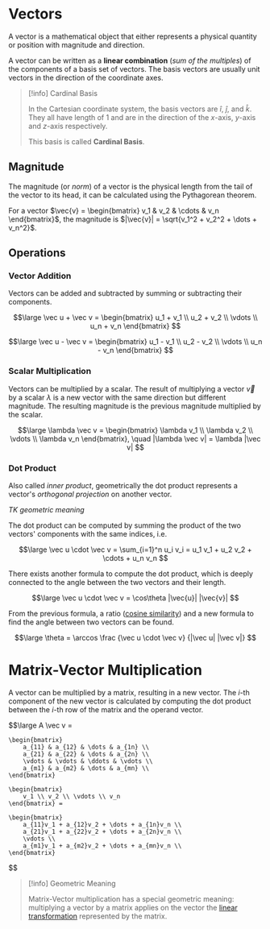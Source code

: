 # Vectors

A vector is a mathematical object that either represents a physical quantity or position with magnitude and direction.

A vector can be written as a **linear combination** (*sum of the multiples*) of the components of a basis set of vectors. The basis vectors are usually unit vectors in the direction of the coordinate axes.

> [!info] Cardinal Basis
> 
> In the Cartesian coordinate system, the basis vectors are $\hat{i}$, $\hat{j}$, and $\hat{k}$. They all have length of 1 and are in the direction of the $x$-axis, $y$-axis and $z$-axis respectively.
> 
> This basis is called **Cardinal Basis**.

## Magnitude

The magnitude (or *norm*) of a vector is the physical length from the tail of the vector to its head, it can be calculated using the Pythagorean theorem.

For a vector
$\vec{v} = \begin{bmatrix} v_1 & v_2 & \cdots & v_n \end{bmatrix}$, the magnitude is $|\vec{v}| = \sqrt{v_1^2 + v_2^2 + \dots + v_n^2}$.

## Operations

### Vector Addition

Vectors can be added and subtracted by summing or subtracting their components. 

$$\large
	\vec u + \vec v =
	\begin{bmatrix}
		u_1 + v_1 \\ u_2 + v_2 \\ \vdots \\ u_n + v_n
	\end{bmatrix}
$$

$$\large
	\vec u - \vec v =
	\begin{bmatrix}
		u_1 - v_1 \\ u_2 - v_2 \\ \vdots \\ u_n - v_n
	\end{bmatrix}
$$

### Scalar Multiplication

Vectors can be multiplied by a scalar. The result of multiplying a vector $\vec{v}$ by a scalar $\lambda$ is a new vector with the same direction but different magnitude. The resulting magnitude is the previous magnitude multiplied by the scalar.

$$\large
	\lambda \vec v =
	\begin{bmatrix}
		\lambda v_1 \\ \lambda v_2 \\ \vdots \\ \lambda v_n
	\end{bmatrix}, \quad
	|\lambda \vec v| = \lambda |\vec v|
$$

### Dot Product

Also called *inner product*, geometrically the dot product represents a vector's *orthogonal projection* on another vector.

*TK geometric meaning*

The dot product can be computed by summing the product of the two vectors' components with the same indices, i.e.

$$\large
	\vec u \cdot \vec v =
	\sum_{i=1}^n u_i v_i =
	u_1 v_1 + u_2 v_2 + \cdots + u_n v_n
$$

There exists another formula to compute the dot product, which is deeply connected to the angle between the two vectors and their length.

$$\large
	\vec u \cdot \vec v = \cos\theta |\vec{u}| |\vec{v}|
$$

From the previous formula, a ratio ([cosine similarity](?TK)) and a new formula to find the angle between two vectors can be found.

$$\large
	\theta = \arccos \frac
		{\vec u \cdot \vec v}
		{|\vec u| |\vec v|}
$$

# Matrix-Vector Multiplication

A vector can be multiplied by a matrix, resulting in a new vector. The $i$-th component of the new vector is calculated by computing the dot product between the $i$-th row of the matrix and the operand vector.

$$\large
	A \vec v =
	
	\begin{bmatrix}
		a_{11} & a_{12} & \dots & a_{1n} \\
		a_{21} & a_{22} & \dots & a_{2n} \\
		\vdots & \vdots & \ddots & \vdots \\
		a_{m1} & a_{m2} & \dots & a_{mn} \\
	\end{bmatrix}
	
	\begin{bmatrix}
		v_1 \\ v_2 \\ \vdots \\ v_n
	\end{bmatrix} =
	
	\begin{bmatrix}
		a_{11}v_1 + a_{12}v_2 + \dots + a_{1n}v_n \\
		a_{21}v_1 + a_{22}v_2 + \dots + a_{2n}v_n \\
		\vdots \\
		a_{m1}v_1 + a_{m2}v_2 + \dots + a_{mn}v_n \\
	\end{bmatrix}
$$

> [!info] Geometric Meaning
> 
> Matrix-Vector multiplication has a special geometric meaning: multiplying a vector by a matrix applies on the vector the [linear transformation](Linear%20Algebra/Transformations/Linear%20Transformations.md) represented by the matrix.